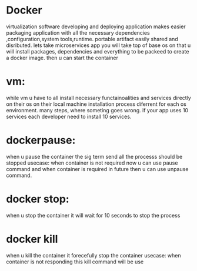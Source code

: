 # Docker
virtualization software
developing and deploying application makes easier
packaging application with all the necessary dependencies ,configuration,system tools,runtime.
portable artifact easily shared and disributed.
lets take microservices app you will take top of base os  on that u will install packages, dependencies and everything to be packeed to create a docker image.
then u can start the container

# vm:
while vm u have to all install necessary functainoalities and services directly on their os on their local machine
installation process diferrent for each os environment.
many steps, where someting goes wrong.
if your app uses 10 services each developer need to install 10 services.


# dockerpause: 
when u pause the container the sig term send all the processs should be stopped
usecase: when container is not required now u can use pause command and when container is required in future then u can use unpause command.

# docker stop:
when u stop the container it will wait for 10 seconds to stop the process
# docker kill
when u kill the container it forecefully stop the container
usecase: when container is not responding this kill command will be use


